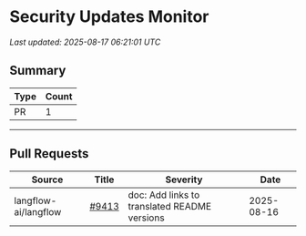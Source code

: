 # Security Updates Monitor

*Last updated: 2025-08-17 06:21:01 UTC*

## Summary
| Type | Count |
|------|-------|
| PR | 1 |

---

## Pull Requests

| Source | Title | Severity | Date |
|--------|-------|----------|------|
| langflow-ai/langflow | [#9413](https://github.com/langflow-ai/langflow/pull/9413) | doc: Add links to translated README versions | 2025-08-16 |

